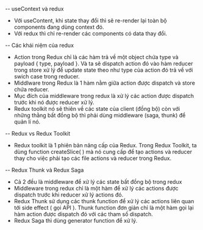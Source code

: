 -- useContext và redux

- Với useContent, khi state thay đổi thì sẽ re-render lại toàn bộ components đang dùng context đó.
- Với redux thì chỉ re-render các components có data thay đổi.

-- Các khái niệm của redux

- Action trong Redux chỉ là các hàm trả về một object chứa type và payload { type, payload }. Và ta sẽ dispatch action đó vào hàm reducer trong store xử lý để update state theo như type của action đó trả về với swich case trong reducer.
- Middlware trong Redux là 1 hàm nằm giữa action được dispatch và store chứa reducer.
- Mục đích của middleware trong redux là xử lý các action được dispatch trước khi nó được reducer xử lý.
- Redux toolkit nó sẽ thiên về các state của client (đồng bộ) còn với những thằng bất đồng bộ thì phải dùng middleware (saga, thunk) để quản lí nó.

-- Redux vs Redux Toolkit

- Redux toolkit là 1 phiên bản nâng cấp của Redux. Trong Redux Toolkit, ta dùng function createSlice( ) mà nó cung cấp để tạo actions và reducer thay cho việc phải tạo các file actions và reducer trong Redux.

-- Redux Thunk và Redux Saga

- Cả 2 đều là middleware để xử lý các state bất đồng bộ trong redux
- Middleware trong redux chỉ là một hàm để xử lý các actions được dispatch trước khi reducer xử lý actions đó.
- Redux Thunk sử dụng các thunk function để xử lý các actions liên quan tới side effect ( gọi API ). Thunk function đơn giản chỉ là một hàm gọi lại hàm action được dispatch đó với các tham số dispatch.
- Redux Saga thì dùng generator function để xử lý.
